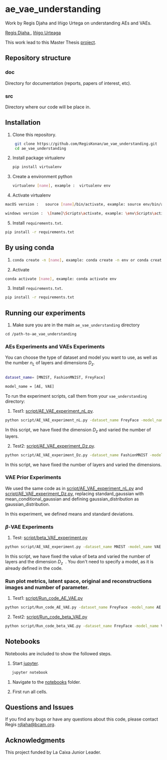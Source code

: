 # ae_vae_understanding

Work by Regis Djaha and Iñigo Urtega on understanding AEs and VAEs.

[Regis Djaha ][Regis], [Iñigo Urteaga][Iñigo ]

[Regis]: https://github.com/RegisKonan
[Iñigo]: https://iurteaga.github.io/

This work lead to this Master Thesis [project](https://github.com/RegisKonan/ae_vae_understanding/blob/a00e1b481b5d796bc9fea429763acd4923cc4698/reports/Regis_Djaha_AMMI_project_2023.pdf).

[paper]: ...

## Repository structure

### doc

Directory for documentation (reports, papers of interest, etc).

### src

Directory where our code will be place in.
## Installation

1. Clone this repository.
   ```sh
    git clone https://github.com/RegisKonan/ae_vae_understanding.git
    cd ae_vae_understanding
   ```

2. Install package virtualenv
   ```sh
   pip install virtualenv
   ```
3. Create a environment python
   ```sh
   virtualenv [name], example :  virtualenv env
   ```
4. Activate virtualenv
   
```sh 
macOS version :   source [name]/bin/activate, example: source env/bin/activate
```

```sh 
windows version :  \[name]\Scripts\activate, example: \env\Scripts\activate
```
5. Install `requirements.txt`.

 ```sh
 pip install -r requirements.txt
 ```
## By using conda
1.  
   ```sh
   conda create -n [name], example: conda create -n env or conda create -n env python=3.12.2
   ```
2. Activate 
```sh
conda activate [name], example: conda activate env
```
3. Install `requirements.txt`.
```sh
pip install -r requirements.txt
```
   
## Running our experiments

1. Make sure you are in the main `ae_vae_understanding` directory

```
cd /path-to-ae_vae_understanding
```
   
### AEs Experiments and VAEs Experiments

You can choose the type of dataset and model you want to use, as well as the number $n_L$ of layers and dimensions $D_z$.

```sh

dataset_name= [MNIST, FashionMNIST, FreyFace]

model_name = [AE, VAE]

```

To run the experiment scripts, call them from your `vae_understanding` directory:

1. Test1: [script/AE_VAE_experiment_nL.py](./script/AE_VAE_experiment_nL.py).
   
```sh
python script/AE_VAE_experiment_nL.py -dataset_name FreyFace -model_name AE   -n_L 3 7  -D_z 5
```

In this script, we have fixed the dimension $D_z$ and varied the number of layers.


2. Test2: [script/AE_VAE_experiment_Dz.py](./script/AE_VAE_experiment_Dz.py).
   
```sh
python script/AE_VAE_experiment_Dz.py -dataset_name FashionMNIST -model_name VAE   -n_L 3   -D_z  2 5
```

In this script, we have fixed the number of layers and varied the dimensions.

### VAE Prior Experiments

We used the same code as in [script/AE_VAE_experiment_nL.py](./script/AE_VAE_experiment_nL.py) and [script/AE_VAE_experiment_Dz.py](./script/AE_VAE_experiment_Dz.py), replacing standard_gaussian with mean_conditional_gaussian and defining gaussian_distribution as gaussian_distribution.

In this experiment, we defined means and standard deviations.

### $\beta$-VAE Experiments

1. Test: [script/beta_VAE_experiment.py](./script/beta_VAE_experiment.py) 
   
```sh
python script/AE_VAE_experiment.py -dataset_name MNIST -model_name VAE  -beta 0.02 1 1.5 10 -n_L 1 -D_z 5
```

In this script, we have fixed the value of beta and varied the number of layers and the dimension $D_z$
​
 . You don't need to specify a model, as it is already defined in the code.

### Run plot metrics, latent space, original and reconstructions images and number of parameter.

1. Test1: [script/Run_code_AE_VAE.py](./script/Run_code_AE_VAE.py) 
   
```sh
python script/Run_code_AE_VAE.py -dataset_name FreyFace -model_name AE  -n_L 1 -D_z 2
```


2. Test2: [script/Run_code_beta_VAE.py](./script/Run_code_beta_VAE.py) 
   
```sh
python script/Run_code_beta_VAE.py -dataset_name FreyFace -model_name VAE  -beta 0.02 1 1.5 10 -n_L 1 -D_z 5
```

## Notebooks

Notebooks are included to show the followed steps.

1. Start [jupyter](https://jupyter.org).
```sh
   jupyter notebook
```

1. Navigate to the [notebooks](https://github.com/iurteaga/vae_understanding/tree/0d6386509fea6a3bf58298143d00c1475ddfb2df/notebooks) folder.

1. First run all cells.

 
Questions and Issues
--------------------

If you find any bugs or have any questions about this code, please contact Regis [rdjaha@bcam.org](rdjaha@bcam.org). 

Acknowledgments
--------------------

This project funded by La Caixa Junior Leader.
